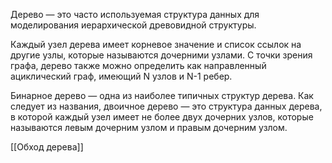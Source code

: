 Дерево — это часто используемая структура данных для моделирования иерархической древовидной структуры.
  
Каждый узел дерева имеет корневое значение и список ссылок на другие узлы, которые называются дочерними узлами. С точки зрения графа, дерево также можно определить как направленный ациклический граф, имеющий N узлов и N-1 ребер.

Бинарное дерево — одна из наиболее типичных структур дерева. Как следует из названия, двоичное дерево — это структура данных дерева, в которой каждый узел имеет не более двух дочерних узлов, которые называются левым дочерним узлом и правым дочерним узлом.

[[Обход дерева]]
